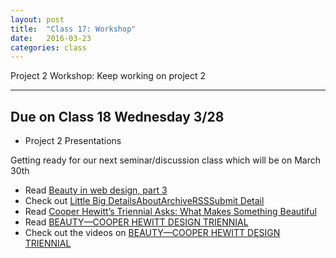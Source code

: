 ```yaml
---
layout: post
title:  "Class 17: Workshop"
date:   2016-03-23
categories: class
---
```


Project 2 Workshop: Keep working on project 2

---

Due on Class 18 Wednesday 3/28
--
* Project 2 Presentations

Getting ready for our next seminar/discussion class which will be on March 30th  
* Read [Beauty in web design, part 3](http://www.cennydd.com/writing/beauty-in-web-design-part-3)  
* Check out [Little Big DetailsAboutArchiveRSSSubmit Detail](http://littlebigdetails.com/)  
* Read [Cooper Hewitt’s Triennial Asks: What Makes Something Beautiful](http://www.nytimes.com/2016/02/11/fashion/cooper-hewitts-triennial-asks-what-makes-something-beautiful.html)  
* Read [BEAUTY—COOPER HEWITT DESIGN TRIENNIAL](https://collection.cooperhewitt.org/exhibitions/69155413)  
* Check out the videos on [BEAUTY—COOPER HEWITT DESIGN TRIENNIAL](https://collection.cooperhewitt.org/exhibitions/69155413/videos/)  
